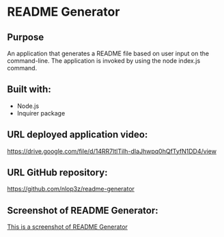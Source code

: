 # README Generator 

## Purpose
An application that generates a README file based on user input on the command-line. The application is invoked by using the node index.js command.

## Built with:
* Node.js
* Inquirer package

## URL deployed application video:
https://drive.google.com/file/d/14RR7ltlTilh-dIaJhwpq0hQfTyfN1DD4/view

## URL GitHub repository:
https://github.com/nlop3z/readme-generator

## Screenshot of README Generator:
[This is a screenshot of README Generator](/Develop/assets/images/readme-screenshot.PNG)
